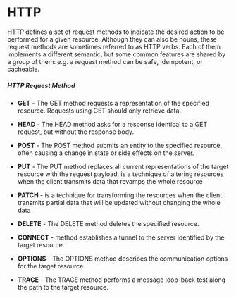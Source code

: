 # HTTP

HTTP defines a set of request methods to indicate the desired action to be performed for a given resource. Although they can also be nouns, these request methods are sometimes referred to as HTTP verbs. Each of them implements a different semantic, but some common features are shared by a group of them: e.g. a request method can be safe, idempotent, or cacheable.

##### HTTP Request Method
- **GET** - The GET method requests a representation of the specified resource. Requests using GET should only retrieve data.

- **HEAD** - The HEAD method asks for a response identical to a GET request, but without the response body.

- **POST** - The POST method submits an entity to the specified resource, often causing a change in state or side effects on the server.

- **PUT** - The PUT method replaces all current representations of the target resource with the request payload.  is a technique of altering resources when the client transmits data that revamps the whole resource

- **PATCH** -  is a technique for transforming the resources when the client transmits partial data that will be updated without changing the whole data

- **DELETE** - The DELETE method deletes the specified resource.

- **CONNECT** - method establishes a tunnel to the server identified by the target resource.

- **OPTIONS** - The OPTIONS method describes the communication options for the target resource.

- **TRACE** - The TRACE method performs a message loop-back test along the path to the target resource.